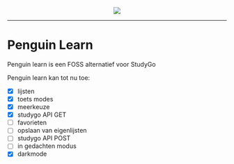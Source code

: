 <div align=center>
 <img src="https://github.com/studyGOgratis/penguin-learn/blob/main/IconKitchen-Output/web/apple-touch-icon.png?raw=true"/>
</div>

---
# Penguin Learn

Penguin learn is een FOSS alternatief voor StudyGo

Penguin learn kan tot nu toe:
 - [x] lijsten
 - [x] toets modes
 - [x] meerkeuze
 - [x] studygo API GET
 - [ ] favorieten
 - [ ] opslaan van eigenlijsten
 - [ ] studygo API POST
 - [ ] in gedachten modus
 - [x] darkmode
